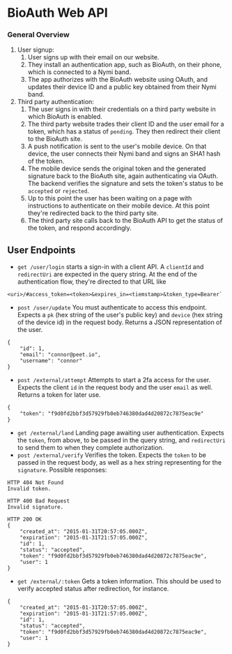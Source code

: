 # BioAuth Web API

### General Overview

1. User signup:
    1. User signs up with their email on our website.
    2. They install an authentication app, such as BioAuth, on their phone, which is connected to a Nymi band.
    3. The app authorizes with the BioAuth website using OAuth, and updates their device ID and a public key obtained from their Nymi band.
2. Third party authentication:
    1. The user signs in with their credentials on a third party website in which BioAuth is enabled.
    2. The third party website trades their client ID and the user email for a token, which has a status of `pending`. They then redirect their client to the BioAuth site.
    3. A push notification is sent to the user's mobile device. On that device, the user connects their Nymi band and signs an SHA1 hash of the token.
    4. The mobile device sends the original token and the generated signature back to the BioAuth site, again authenticating via OAuth. The backend verifies the signature and sets the token's status to be `accepted` or `rejected`.
    5. Up to this point the user has been waiting on a page with instructions to authenticate on their mobile device. At this point they're redirected back to the third party site.
    6. The third party site calls back to the BioAuth API to get the status of the token, and respond accordingly.

## User Endpoints

 * `get /user/login` starts a sign-in with a client API. A `clientId` and `redirectUri` are expected in the query string. At the end of the authentication flow, they're directed to that URL like
```
<uri>/#access_token=<token>&expires_in=<tiemstamp>&token_type=Bearer`
```
* `post /user/update` You must authenticate to access this endpoint. Expects a `pk` (hex string of the user's public key) and `device` (hex string of the device id) in the request body. Returns a JSON representation of the user.
```
{
    "id": 1,
    "email": "connor@peet.io",
    "username": "connor"
}
```
* `post /external/attempt` Attempts to start a 2fa access for the user. Expects the client `id` in the request body and the user `email` as well. Returns a token for later use.
```
{
    "token": "f9d0fd2bbf3d57929fb0eb746380dad4d20872c7875eac9e"
}
```
 * `get /external/land` Landing page awaiting user authentication. Expects the `token`, from above, to be passed in the query string, and `redirectUri` to send them to when they complete authorization.
 * `post /external/verify` Verifies the token. Expects the `token` to be passed in the request body, as well as a hex string representing for the `signature`. Possible responses:
```
HTTP 404 Not Found
Invalid token.

HTTP 400 Bad Request
Invalid signature.

HTTP 200 OK
{
    "created_at": "2015-01-31T20:57:05.000Z",
    "expiration": "2015-01-31T21:57:05.000Z",
    "id": 1,
    "status": "accepted",
    "token": "f9d0fd2bbf3d57929fb0eb746380dad4d20872c7875eac9e",
    "user": 1
}
```
 * `get /external/:token` Gets a token information. This should be used to verify accepted status after redirection, for instance.
```
{
    "created_at": "2015-01-31T20:57:05.000Z",
    "expiration": "2015-01-31T21:57:05.000Z",
    "id": 1,
    "status": "accepted",
    "token": "f9d0fd2bbf3d57929fb0eb746380dad4d20872c7875eac9e",
    "user": 1
}
```
